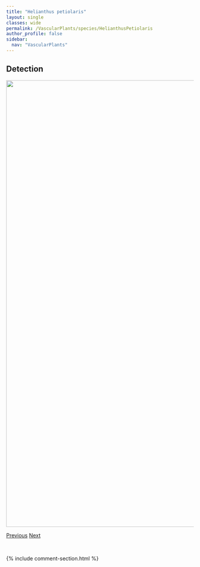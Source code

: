```yaml
---
title: "Helianthus petiolaris"
layout: single
classes: wide
permalink: /VascularPlants/species/HelianthusPetiolaris
author_profile: false
sidebar:
  nav: "VascularPlants"
---
```


<h2>Detection</h2>

<a href="https://drive.google.com/uc?export=view&id=1ZEK48t0H4rLFYBkLVqfl3Sy2twobxdb3">
<img src="https://drive.google.com/uc?export=view&id=1ZEK48t0H4rLFYBkLVqfl3Sy2twobxdb3" height = "1200" width = "800">
</a>


<a href="/DevelopmentWebsite/VascularPlants/species/HelianthusPauciflorus" class="pagination--pager" title="Helianthus pauciflorus">Previous</a> <a href="/DevelopmentWebsite/VascularPlants/species/HelictochloaHookeri" class="pagination--pager" title="Helictochloa hookeri">Next</a>

<p>&nbsp;</p>

{% include comment-section.html %}
